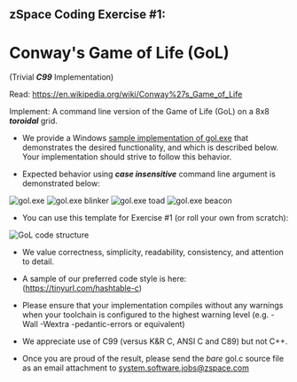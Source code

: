 ## zSpace Coding Exercise #1:

# Conway's Game of Life (GoL)
(Trivial **_C99_** Implementation)

Read: <https://en.wikipedia.org/wiki/Conway%27s_Game_of_Life>

Implement: A command line version of the Game of Life (GoL) on a 8x8 **_toroidal_** grid.

* We provide a Windows [sample implementation of gol.exe](https://github.com/zspace/system.software.interview.gol.public/tree/master/bin) that demonstrates the desired functionality, and which is described below.  Your implementation should strive to follow this behavior.

* Expected behavior using **_case insensitive_** command line argument is demonstrated below:

![gol.exe](https://raw.githubusercontent.com/zspace/system.software.interview.gol.public/master/gol/gol.random.png)
![gol.exe blinker](https://raw.githubusercontent.com/zspace/system.software.interview.gol.public/master/gol/gol.blinker.png)
![gol.exe toad](https://raw.githubusercontent.com/zspace/system.software.interview.gol.public/master/gol/gol.toad.png)
![gol.exe beacon](https://raw.githubusercontent.com/zspace/system.software.interview.gol.public/master/gol/gol.beacon.png)

* You can use this template for Exercise #1 (or roll your own from scratch):

![GoL code structure](https://raw.githubusercontent.com/zspace/system.software.interview.gol.public/master/gol/gol.c.fill-the-blanks.png)

* We value correctness, simplicity, readability, consistency, and attention to detail. 

* A sample of our preferred code style is here: (https://tinyurl.com/hashtable-c)

* Please ensure that your implementation compiles without any warnings when your toolchain is configured to the highest warning level (e.g. -Wall -Wextra -pedantic-errors or equivalent)

* We appreciate use of C99 (versus K&R C, ANSI C and C89) but not C++.

* Once you are proud of the result, please send the _bare_ gol.c source file as an email attachment to <system.software.jobs@zspace.com>
